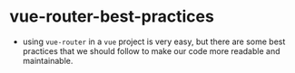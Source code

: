 # vue-router-best-practices

- using `vue-router` in a `vue` project is very easy, but there are some best practices that we should follow to make our code more readable and maintainable.